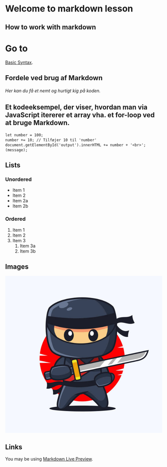 # Welcome to markdown lesson

## How to work with markdown

# Go to
[Basic Syntax](https://www.markdownguide.org/basic-syntax/).
## Fordele ved brug af Markdown 
###### Her kan du få et nemt og hurtigt kig på koden.

##  Et kodeeksempel, der viser, hvordan man via JavaScript itererer et array vha. et for-loop ved at bruge Markdown.

```
let number = 100;
number += 10; // Tilføjer 10 til 'number'
document.getElementById('output').innerHTML += number + '<br>'; (message);
```


## Lists

### Unordered

* Item 1
* Item 2
* Item 2a
* Item 2b

### Ordered

1. Item 1
2. Item 2
3. Item 3
    1. Item 3a
    2. Item 3b

## Images

![This is an alt text.](img/istockphoto-1403143477-612x612.jpg "This is a sample image.")

## Links

You may be using [Markdown Live Preview](https://markdownlivepreview.com/).
